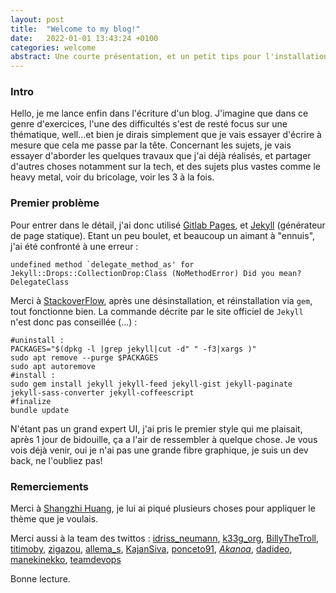 ```yaml
---
layout: post
title:  "Welcome to my blog!"
date:   2022-01-01 13:43:24 +0100
categories: welcome
abstract: Une courte présentation, et un petit tips pour l'installation de <i>Jekyll<i> 
---
```

### Intro

Hello, je me lance enfin dans l'écriture d'un blog.
J'imagine que dans ce genre d'exercices, l'une des difficultés s'est de resté focus sur une thématique,
well...et bien je dirais simplement que je vais essayer d'écrire à mesure que cela me passe par la tête.
Concernant les sujets, je vais essayer d'aborder les quelques travaux que j'ai déjà réalisés, et partager d'autres choses notamment sur la tech, et des sujets plus vastes comme le heavy metal, voir du bricolage, voir les 3 à la fois.

### Premier problème

Pour entrer dans le détail, j'ai donc utilisé [Gitlab Pages](https://docs.github.com/en/pages), et [Jekyll](https://jekyllrb.com/) (générateur de page statique).
Etant un peu boulet, et beaucoup un aimant à "ennuis", j'ai été confronté à une erreur :  

```batch
undefined method `delegate_method_as' for Jekyll::Drops::CollectionDrop:Class (NoMethodError) Did you mean? DelegateClass
```

Merci à [StackoverFlow](https://stackoverflow.com/questions/68220028/undefined-method-delegate-method-as-for-jekylldropscollectiondropclass-n), après une désinstallation, et réinstallation via `gem`, tout fonctionne bien. La commande décrite par le site officiel de `Jekyll` n'est donc pas conseillée (...) : 

```batch
#uninstall : 
PACKAGES="$(dpkg -l |grep jekyll|cut -d" " -f3|xargs )"
sudo apt remove --purge $PACKAGES 
sudo apt autoremove
#install : 
sudo gem install jekyll jekyll-feed jekyll-gist jekyll-paginate jekyll-sass-converter jekyll-coffeescript
#finalize
bundle update
```

N'étant pas un grand expert UI, j'ai pris le premier style qui me plaisait, après 1 jour de bidouille, ça a l'air de ressembler 
à quelque chose. Je vous vois déjà venir, oui je n'ai pas une grande fibre graphique, je suis un dev back, ne l'oubliez pas!

### Remerciements

Merci à [Shangzhi Huang](https://ngzhio.github.io), je lui ai piqué plusieurs choses pour appliquer le thème que je voulais.

Merci aussi à la team des twittos : 
[idriss_neumann](https://twitter.com/idriss_neumann), 
[k33g_org](k33g_org), 
[BillyTheTroll](https://twitter.com/BillyTheTroll),
[titimoby](https://twitter.com/titimoby), 
[zigazou](https://twitter.com/zigazou),
[allema_s](https://twitter.com/allema_s),
[KajanSiva](https://twitter.com/KajanSiva),
[ponceto91](https://twitter.com/ponceto91),
[_Akanoa_](https://twitter.com/_Akanoa_),
[dadideo](https://twitter.com/dadideo),
[manekinekko](https://twitter.com/manekinekko),
[teamdevops](https://twitter.com/teamdevops)


Bonne lecture.
